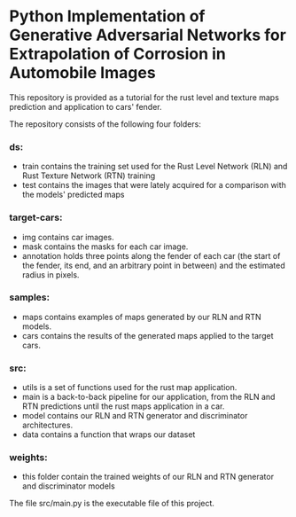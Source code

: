 # Python Implementation of Generative Adversarial Networks for Extrapolation of Corrosion in Automobile Images

This repository is provided as a tutorial for the rust level and texture maps prediction and application to cars' fender.  

The repository consists of the following four folders:

### ds:
- train contains the training set used for the Rust Level Network (RLN) and Rust Texture Network (RTN) training
- test contains the images that were lately acquired for a comparison with the models' predicted maps

### target-cars:
- img contains car images.
- mask contains the masks for each car image.
- annotation holds three points along the fender of each car (the start of the fender, its end, and an arbitrary point in between) and the estimated radius in pixels.

### samples:
- maps contains examples of maps generated by our RLN and RTN models.
- cars contains the results of the generated maps applied to the target cars.

### src:
- utils is a set of functions used for the rust map application.
- main is a back-to-back pipeline for our application, from the RLN and RTN predictions until the rust maps application in a car.
- model contains our RLN and RTN generator and discriminator architectures.
- data contains a function that wraps our dataset

### weights:
- this folder contain the trained weights of our RLN and RTN generator and discriminator models

The file src/main.py is the executable file of this project.